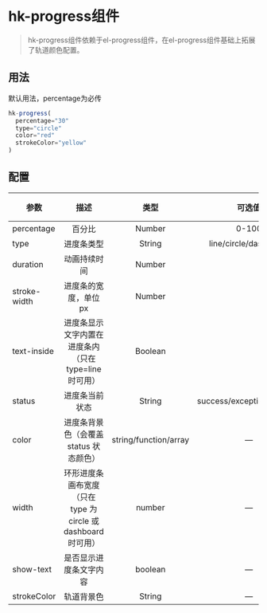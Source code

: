 # hk-progress组件

> hk-progress组件依赖于el-progress组件，在el-progress组件基础上拓展了轨道颜色配置。

## 用法

默认用法，percentage为必传

<template>
  <hk-progress-demo></hk-progress-demo>
</template>


```js
hk-progress(
  percentage="30"
  type="circle"
  color="red"
  strokeColor="yellow"
)
```

## 配置

| 参数 | 描述 | 类型 | 可选值 | 必须 | 默认值 |
| -- |:----: | :--: | :--: | :--: | -- |
| percentage | 百分比 | Number | 0-100 | true | 0 |
| type | 进度条类型 | String | line/circle/dashboard | — | line |
| duration | 动画持续时间 | Number |  | — | 2000(ms) |
| stroke-width |	进度条的宽度，单位 px |	Number |  | — |	6 |
| text-inside |	进度条显示文字内置在进度条内（只在 type=line 时可用） | Boolean |  | — |	false |
| status |	进度条当前状态 |	String |	success/exception/warning |	— | — |
| color |	进度条背景色（会覆盖 status 状态颜色） |	string/function/array |	—	 | — | '' |
| width |	环形进度条画布宽度（只在 type 为 circle 或 dashboard 时可用） |	number | — | — |	126 |
| show-text |	是否显示进度条文字内容 |	boolean |	— | — |	true |
| strokeColor | 轨道背景色 | String | — | — | — |
